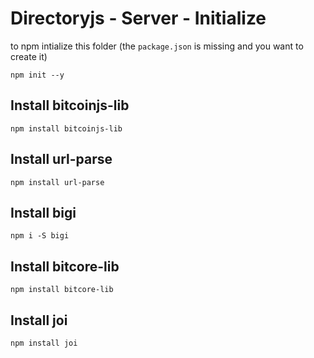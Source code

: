# Directoryjs - Server - Initialize

to npm intialize this folder (the `package.json` is missing and you want to create it)

`npm init --y`

## Install bitcoinjs-lib

```
npm install bitcoinjs-lib
```

## Install url-parse

```
npm install url-parse
```

## Install bigi

```
npm i -S bigi
```

## Install bitcore-lib

```
npm install bitcore-lib
```

## Install joi

```
npm install joi
```
